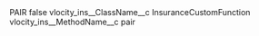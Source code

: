 <?xml version="1.0" encoding="UTF-8"?>
<CustomMetadata xmlns="http://soap.sforce.com/2006/04/metadata" xmlns:xsi="http://www.w3.org/2001/XMLSchema-instance" xmlns:xsd="http://www.w3.org/2001/XMLSchema">
    <label>PAIR</label>
    <protected>false</protected>
    <values>
        <field>vlocity_ins__ClassName__c</field>
        <value xsi:type="xsd:string">InsuranceCustomFunction</value>
    </values>
    <values>
        <field>vlocity_ins__MethodName__c</field>
        <value xsi:type="xsd:string">pair</value>
    </values>
</CustomMetadata>
